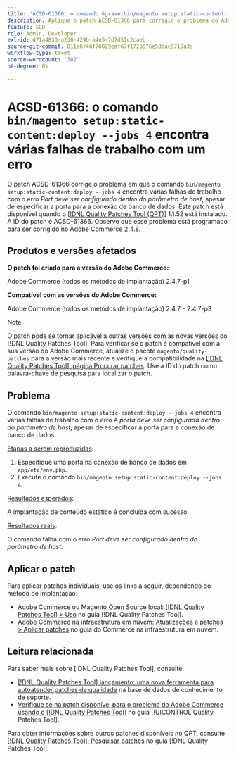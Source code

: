 ```yaml
---
title: 'ACSD-61366: o comando &grave;bin/magento setup:static-content:deploy —jobs 4&grave; encontra várias falhas de trabalho com um erro'
description: Aplique o patch ACSD-61366 para corrigir o problema do Adobe Commerce em que o comando &grave;bin/magento setup:static-content:deploy —jobs 4&grave; encontra várias falhas de trabalho com o erro *Port must be configured within the host parameter*, apesar de especificar a porta para a conexão de banco de dados.
feature: SCD
role: Admin, Developer
exl-id: d71a4833-a236-429b-a4e5-7d7d51c2caeb
source-git-commit: 011a6f46f76029eaf67f172b576e58dac9710a3d
workflow-type: tm+mt
source-wordcount: '382'
ht-degree: 0%

---
```


# ACSD-61366: o comando `bin/magento setup:static-content:deploy --jobs 4` encontra várias falhas de trabalho com um erro

O patch ACSD-61366 corrige o problema em que o comando `bin/magento setup:static-content:deploy --jobs 4` encontra várias falhas de trabalho com o erro *Port deve ser configurado dentro do parâmetro de host*, apesar de especificar a porta para a conexão de banco de dados. Este patch está disponível quando o [[!DNL Quality Patches Tool (QPT)]](https://experienceleague.adobe.com/en/docs/commerce-operations/tools/quality-patches-tool/quality-patches-tool-to-self-serve-quality-patches) 1.1.52 está instalado. A ID do patch é ACSD-61366. Observe que esse problema está programado para ser corrigido no Adobe Commerce 2.4.8.

## Produtos e versões afetados

**O patch foi criado para a versão do Adobe Commerce:**

Adobe Commerce (todos os métodos de implantação) 2.4.7-p1

**Compatível com as versões do Adobe Commerce:**

Adobe Commerce (todos os métodos de implantação) 2.4.7 - 2.4.7-p3

>[!NOTE]
>
>O patch pode se tornar aplicável a outras versões com as novas versões do [!DNL Quality Patches Tool]. Para verificar se o patch é compatível com a sua versão do Adobe Commerce, atualize o pacote `magento/quality-patches` para a versão mais recente e verifique a compatibilidade na [[!DNL Quality Patches Tool]: página Procurar patches](https://experienceleague.adobe.com/tools/commerce-quality-patches/index.html). Use a ID do patch como palavra-chave de pesquisa para localizar o patch.

## Problema

O comando `bin/magento setup:static-content:deploy --jobs 4` encontra várias falhas de trabalho com o erro *A porta deve ser configurada dentro do parâmetro de host*, apesar de especificar a porta para a conexão de banco de dados.

<u>Etapas a serem reproduzidas</u>:

1. Especifique uma porta na conexão de banco de dados em `app/etc/env.php`.
1. Execute o comando `bin/magento setup:static-content:deploy --jobs 4`.

<u>Resultados esperados</u>:

A implantação de conteúdo estático é concluída com sucesso.

<u>Resultados reais</u>:

O comando falha com o erro *Port deve ser configurado dentro do parâmetro de host*.

## Aplicar o patch

Para aplicar patches individuais, use os links a seguir, dependendo do método de implantação:

* Adobe Commerce ou Magento Open Source local: [[!DNL Quality Patches Tool] > Uso](/help/tools/quality-patches-tool/usage.md) no guia [!DNL Quality Patches Tool].
* Adobe Commerce na infraestrutura em nuvem: [Atualizações e patches > Aplicar patches](https://experienceleague.adobe.com/docs/commerce-cloud-service/user-guide/develop/upgrade/apply-patches.html) no guia do Commerce na infraestrutura em nuvem.

## Leitura relacionada

Para saber mais sobre [!DNL Quality Patches Tool], consulte:

* [[!DNL Quality Patches Tool] lançamento: uma nova ferramenta para autoatender patches de qualidade](https://experienceleague.adobe.com/en/docs/commerce-operations/tools/quality-patches-tool/quality-patches-tool-to-self-serve-quality-patches) na base de dados de conhecimento de suporte.
* [Verifique se há patch disponível para o problema do Adobe Commerce usando o  [!DNL Quality Patches Tool]](/help/tools/quality-patches-tool/patches-available-in-qpt/check-patch-for-magento-issue-with-magento-quality-patches.md) no guia [!UICONTROL Quality Patches Tool].


Para obter informações sobre outros patches disponíveis no QPT, consulte [[!DNL Quality Patches Tool]: Pesquisar patches](https://experienceleague.adobe.com/tools/commerce-quality-patches/index.html) no guia [!DNL Quality Patches Tool].
